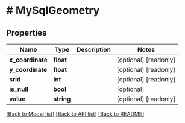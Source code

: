 # # MySqlGeometry

## Properties

Name | Type | Description | Notes
------------ | ------------- | ------------- | -------------
**x_coordinate** | **float** |  | [optional] [readonly]
**y_coordinate** | **float** |  | [optional] [readonly]
**srid** | **int** |  | [optional] [readonly]
**is_null** | **bool** |  | [optional]
**value** | **string** |  | [optional] [readonly]

[[Back to Model list]](../../README.md#models) [[Back to API list]](../../README.md#endpoints) [[Back to README]](../../README.md)
